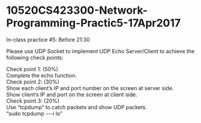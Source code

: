 # 10520CS423300-Network-Programming-Practic5-17Apr2017
						
In-class practice	#5: Before 21:30	 							
							
Please use UDP	Socket to	implement	UDP	Echo Server/Client to achieve	the	following	check	points:							
							
Check	point	1:	(50%)	 							
Complete	the	echo	function.							
Check	point	2:	(30%)	 							
Show	each	client’s	IP	and	port	number	on	the	screen	at	server	side.							
Show	client’s	IP	and	port	on	the	screen	at	client	side.							
Check	point	3:	(20%)	 							
Use	“tcpdump”	to	catch	packets	and	show	UDP	packets.	 							 	
“sudo	tcpdump	---i	lo”							
